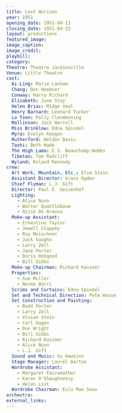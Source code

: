 ```yaml
---
title: Lost Horizon
year: 1951
opening_date: 1951-04-13
closing_date: 1951-04-21
layout: productions
featured_image: 
image_caption:
image_credit:
playbill: 
category: 
Theatre: Theatre Jacksonville
Venue: Little Theatre
cast:
  Ai-Ling: Marie Lanham
  Chang: Don Heebner
  Conway: Harry Richard
  Elizabeth: June Stoy
  Helen Briac: Midge Veal
  Henry Barnard: Leonard Tucker
  Lo Tsen: Polly Clendenning
  Mallinson: Jack Harrell
  Miss Brinklow: Edna Spindel
  Myra: Evelyn Keegan
  Rutherford: Weldon Davis
  Tashi: Beth Wade
  The High Lama: E.S. Beauchamp-Nobbs
  Tibetan: Tom Radcliff
  Wyland: Roland Kennedy
crew:
  Art Work, Mountain, Etc.: Elva Stein
  Assistant Director: Grace Ogden
  Chief Flyman: L.J. Gift
  Director: Paul E. Geisenhof
  Lighting:
    - Alice Nunn
    - Walter Quattlebaum
    - Ozzie De Armona
  Make-up Assistant:
    - Ernestine Taylor
    - Jewell Slappey
    - Roy Meischner
    - Jack Vaughn
    - Larry Zell
    - Jane Porter
    - Doris Hobgood
    - Bill Gibbs
  Make-up Chairman: Richard Kaszner
  Properties:
    - Sue Miller
    - Norma Barri
  Scrims and Curtains: Edna Spindel
  Set and Technical Direction: Pete House
  Set Construction and Painting:
    - Budd Porter
    - Larry Zell
    - Vivian Stein
    - Carl Hagen
    - Don Wright
    - Bill Gibbs
    - Richard Kaszner
    - Alice Nunn
    - L.J. Gift
  Sound and Music: Su Hawkins
  Stage Manager: Laurel Barton
  Wardrobe Assistant:
    - Margaret Fairweather
    - Karen O'Shaughnessy
    - Helen List
  Wardrobe Chairman: Eula Mae Snow
orchestra:
external_links:
---
```


